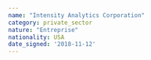 ```yaml
---
name: "Intensity Analytics Corporation"
category: private_sector
nature: "Entreprise"
nationality: USA
date_signed: '2018-11-12'
---
```

    